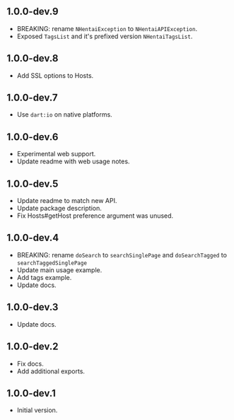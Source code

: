 ## 1.0.0-dev.9
- BREAKING: rename `NHentaiException` to `NHentaiAPIException`.
- Exposed `TagsList` and it's prefixed version `NHentaiTagsList`.

## 1.0.0-dev.8
- Add SSL options to Hosts.

## 1.0.0-dev.7
- Use `dart:io` on native platforms.

## 1.0.0-dev.6
- Experimental web support.
- Update readme with web usage notes.

## 1.0.0-dev.5
- Update readme to match new API.
- Update package description.
- Fix Hosts#getHost preference argument was unused.

## 1.0.0-dev.4

- BREAKING: rename `doSearch` to `searchSinglePage` and `doSearchTagged` to `searchTaggedSinglePage`
- Update main usage example.
- Add tags example.
- Update docs.

## 1.0.0-dev.3

- Update docs.

## 1.0.0-dev.2

- Fix docs.
- Add additional exports.

## 1.0.0-dev.1

- Initial version.
